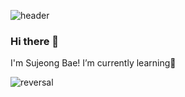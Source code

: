 ![header](https://capsule-render.vercel.app/api?type=slice)

### Hi there 👋
I'm Sujeong Bae!
I’m currently learning🌱 

![reversal](https://capsule-render.vercel.app/api?type=slice&reversal=false&color=gradient)

<!--
**sjbae77/sjbae77** is a ✨ _special_ ✨ repository because its `README.md` (this file) appears on your GitHub profile.

Here are some ideas to get you started:

- 🔭 I’m currently working on ...
- 🌱 I’m currently learning ...
- 👯 I’m looking to collaborate on ...
- 🤔 I’m looking for help with ...
- 💬 Ask me about ...
- 📫 How to reach me: ...
- 😄 Pronouns: ...
- ⚡ Fun fact: ...
-->
